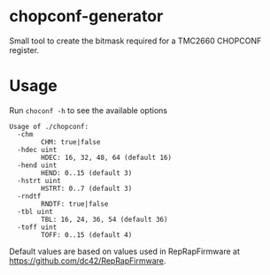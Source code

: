 # chopconf-generator
Small tool to create the bitmask required for a TMC2660 CHOPCONF register.

# Usage
Run `choconf -h` to see the available options

```
Usage of ./chopconf:
  -chm
        CHM: true|false
  -hdec uint
        HDEC: 16, 32, 48, 64 (default 16)
  -hend uint
        HEND: 0..15 (default 3)
  -hstrt uint
        HSTRT: 0..7 (default 3)
  -rndtf
        RNDTF: true|false
  -tbl uint
        TBL: 16, 24, 36, 54 (default 36)
  -toff uint
        TOFF: 0..15 (default 4)
```

Default values are based on values used in RepRapFirmware at https://github.com/dc42/RepRapFirmware.
